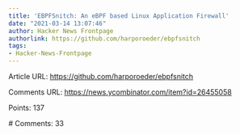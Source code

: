 ```yaml
---
title: 'EBPFSnitch: An eBPF based Linux Application Firewall'
date: "2021-03-14 13:07:46"
author: Hacker News Frontpage
authorlink: https://github.com/harporoeder/ebpfsnitch
tags:
- Hacker-News-Frontpage
---
```


<p>Article URL: <a href="https://github.com/harporoeder/ebpfsnitch">https://github.com/harporoeder/ebpfsnitch</a></p>
<p>Comments URL: <a href="https://news.ycombinator.com/item?id=26455058">https://news.ycombinator.com/item?id=26455058</a></p>
<p>Points: 137</p>
<p># Comments: 33</p>
